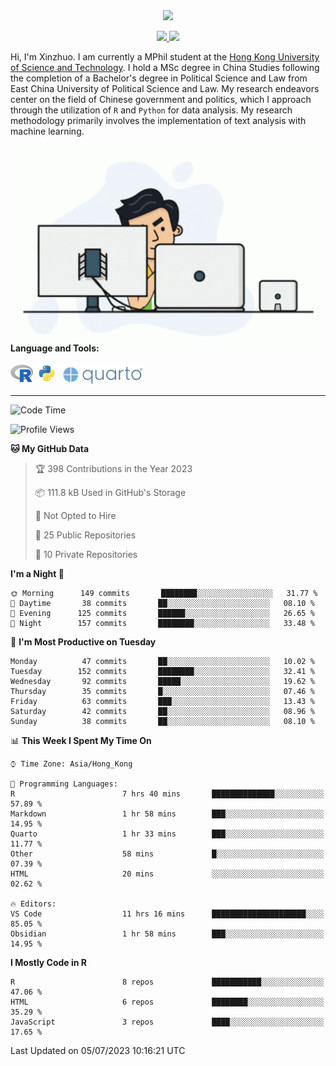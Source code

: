 <div align='center'>
<img src='https://readme-typing-svg.herokuapp.com?font=ubuntu&color=4d3900&center=true&lines=HKUST+Mphil+in+SOSC;Focus+on+China;Code+for+PoliSci'/>
</div>

<p align='center'>
 <a href='https://www.linkedin.com/in/xinzhuo-huang-5161011ba/' target='_blank'>
        <img src='https://img.shields.io/badge/linkedin%20-%230077B5.svg?&style=for-the-badge&logo=linkedin&logoColor=white'/>
    </a>
 <a href='https://twitter.com/HsinchoH' target='_blank'>
        <img src='https://img.shields.io/badge/Twitter-1DA1F2?style=for-the-badge&logo=twitter&logoColor=white'/>
    </a>
    </p>
    
Hi, I'm Xinzhuo. I am currently a MPhil student at the [Hong Kong University of Science and Technology](https://sosc.hkust.edu.hk/node/613). I hold a MSc degree in China Studies following the completion of a Bachelor's degree in Political Science and Law from East China University of Political Science and Law. My research endeavors center on the field of Chinese government and politics, which I approach through the utilization of `R` and `Python` for data analysis. My research methodology primarily involves the implementation of text analysis with machine learning.




<img align='right' src="https://github.com/xinzhuohkust/xinzhuohkust/blob/main/programmer.gif" width="590">



**Language and Tools:**  

<code><img height="36" src="https://raw.githubusercontent.com/github/explore/80688e429a7d4ef2fca1e82350fe8e3517d3494d/topics/r/r.png"></code>
<code><img height="36" src="https://raw.githubusercontent.com/github/explore/80688e429a7d4ef2fca1e82350fe8e3517d3494d/topics/python/python.png"></code>
<code><img height="32" src="https://github.com/quarto-dev/quarto-r/blob/main/man/figures/quarto.png"></code>

---
<!--START_SECTION:waka-->
![Code Time](http://img.shields.io/badge/Code%20Time-679%20hrs%2052%20mins-blue)

![Profile Views](http://img.shields.io/badge/Profile%20Views-4-blue)

**🐱 My GitHub Data** 

> 🏆 398 Contributions in the Year 2023
 > 
> 📦 111.8 kB Used in GitHub's Storage 
 > 
> 🚫 Not Opted to Hire
 > 
> 📜 25 Public Repositories 
 > 
> 🔑 10 Private Repositories  
 > 
**I'm a Night 🦉** 

```text
🌞 Morning      149 commits       ████████░░░░░░░░░░░░░░░░░   31.77 % 
🌆 Daytime       38 commits       ██░░░░░░░░░░░░░░░░░░░░░░░   08.10 % 
🌃 Evening      125 commits       ██████░░░░░░░░░░░░░░░░░░░   26.65 % 
🌙 Night        157 commits       ████████░░░░░░░░░░░░░░░░░   33.48 % 

```
📅 **I'm Most Productive on Tuesday** 

```text
Monday          47 commits       ██░░░░░░░░░░░░░░░░░░░░░░░   10.02 % 
Tuesday        152 commits       ████████░░░░░░░░░░░░░░░░░   32.41 % 
Wednesday       92 commits       █████░░░░░░░░░░░░░░░░░░░░   19.62 % 
Thursday        35 commits       █░░░░░░░░░░░░░░░░░░░░░░░░   07.46 % 
Friday          63 commits       ███░░░░░░░░░░░░░░░░░░░░░░   13.43 % 
Saturday        42 commits       ██░░░░░░░░░░░░░░░░░░░░░░░   08.96 % 
Sunday          38 commits       ██░░░░░░░░░░░░░░░░░░░░░░░   08.10 % 

```


📊 **This Week I Spent My Time On** 

```text
⌚︎ Time Zone: Asia/Hong_Kong

💬 Programming Languages: 
R                        7 hrs 40 mins       ██████████████░░░░░░░░░░░   57.89 % 
Markdown                 1 hr 58 mins        ███░░░░░░░░░░░░░░░░░░░░░░   14.95 % 
Quarto                   1 hr 33 mins        ███░░░░░░░░░░░░░░░░░░░░░░   11.77 % 
Other                    58 mins             █░░░░░░░░░░░░░░░░░░░░░░░░   07.39 % 
HTML                     20 mins             ░░░░░░░░░░░░░░░░░░░░░░░░░   02.62 % 

🔥 Editors: 
VS Code                  11 hrs 16 mins      █████████████████████░░░░   85.05 % 
Obsidian                 1 hr 58 mins        ███░░░░░░░░░░░░░░░░░░░░░░   14.95 % 

```

**I Mostly Code in R** 

```text
R                        8 repos             ███████████░░░░░░░░░░░░░░   47.06 % 
HTML                     6 repos             ████████░░░░░░░░░░░░░░░░░   35.29 % 
JavaScript               3 repos             ████░░░░░░░░░░░░░░░░░░░░░   17.65 % 

```



 Last Updated on 05/07/2023 10:16:21 UTC
<!--END_SECTION:waka-->
    
    
    
    
    
    
    
    
